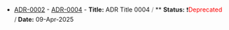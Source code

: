 - [ADR-0002](adr/0002-new-adr-placeholder2.md) - 
[ADR-0004](adr/0004-new-adr-placeholder4.md) - **Title:** ADR Title 0004 <font color="grey"> / </font>** **Status:** ❗<font color="red">Deprecated</font> **<font color="grey"> / </font>** **Date:** 09-Apr-2025

